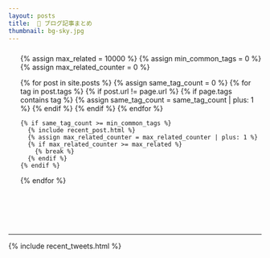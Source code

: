 ```yaml
---
layout: posts
title:  📜 ブログ記事まとめ
thumbnail: bg-sky.jpg
---
```


<ul style="list-style: none; padding-top: 10px; padding-bottom: 70px;">
  {% assign max_related = 10000 %}
  {% assign min_common_tags = 0 %}
  {% assign max_related_counter = 0 %}

  {% for post in site.posts %}
    {% assign same_tag_count = 0 %}
    {% for tag in post.tags %}
      {% if post.url != page.url %}
        {% if page.tags contains tag %}
          {% assign same_tag_count = same_tag_count | plus: 1 %}
        {% endif %}
      {% endif %}
    {% endfor %}

    {% if same_tag_count >= min_common_tags %}
      {% include recent_post.html %}
      {% assign max_related_counter = max_related_counter | plus: 1 %}
      {% if max_related_counter >= max_related %}
        {% break %}
      {% endif %}
    {% endif %}
  {% endfor %}
</ul>

<hr>

{% include recent_tweets.html %}
